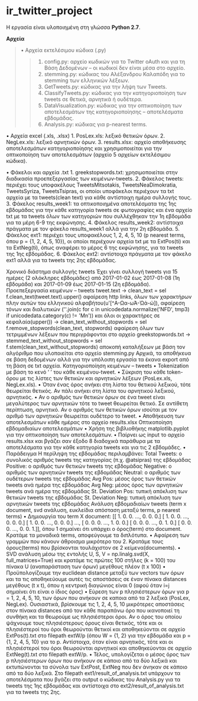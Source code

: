 # ir_twitter_project

Η εργασία είναι υλοποιημένη στη γλώσσα **Python 2.7**.

**Αρχεία**
> • Αρχεία εκτελέσιμου κώδικα (.py)
>>    1. config.py: αρχείο κωδικών για το Twitter oAuth και για τη Βάση Δεδομένων – οι κωδικοί δεν είναι μέσα στο αρχείο.
>>    2. stemming.py: κώδικας του Αλέξανδρου Καλαπόδη για το stemming των ελληνικών λέξεων.
>>    3. GetTweets.py: κώδικας για την λήψη των Tweets.
>>    4. ClassifyTweets.py: κώδικας για την κατηγοριοποίηση των tweets σε θετικά, αρνητικά ή ουδέτερα.
>>    5. DataVisualization.py: κώδικας για την οπτικοποίηση των αποτελεσμάτων της κατηγοριοποίησης – αποτελέσματα εβδομάδας.
>>    6. Analysis.py: κώδικας για p-nearest terms.
    
• Αρχεία excel (.xls, .xlsx)
    1. PosLex.xls: λεξικό θετικών όρων.
    2. NegLex.xls: λεξικό αρνητικών όρων.
    3. results.xlsx: αρχείο αποθήκευσης αποτελεσμάτων κατηγοριοποίησης και χρησιμοποιείται για την οπτικοποίηση των αποτελεσμάτων (αρχείο 5 αρχείων εκτελέσιμου κώδικα).
    
• Φάκελοι και αρχεία .txt
    1. greekstopwords.txt: χρησιμοποιείται στην διαδικασία προεπεξεργασίας των κειμένων-tweets.
    2. Φάκελος tweets: περιέχει τους υποφακέλους TweetsMitsotakis, TweetsNeaDimokratia, TweetsSyriza, TweetsTsipras, οι οποίοι υποφάκελοι περιέχουν τα txt αρχεία με τα tweets(clean text) για κάθε αντίστοιχη ημέρα συλλογής τους.
    3. Φάκελος results_week1: τα οπτικοποιημένα αποτελέσματα της 1ης εβδομάδας για την κάθε κατηγορία tweets σε φωτογραφίες και ένα αρχείο txt με τα tweets όλων των κατηγοριών που συλλέχθηκαν την 1η εβδομάδα για τα μέρη 6-9 της εκφώνησης.
    4. Φάκελος results_week2: αντίστοιχα πράγματα με τον φάκελο results_week1 αλλά για την 2η εβδομάδα.
    5. Φάκελος ext1: περιέχει τους υποφακέλους 1, 2, 4, 5, 10 (p nearest terms, όπου p = {1, 2, 4, 5, 10}), οι οποίοι περιέχουν αρχεία txt με τα ExtPos(ti) και τα ExtNeg(ti), όπως αναφέρει το μέρος 6 της εκφώνησης, για τα tweets της 1ης εβδομάδας.
    6. Φάκελος ext2: αντίστοιχα πράγματα με τον φάκελο ext1 αλλά για τα tweets της 2ης εβδομάδας.



Χρονικό διάστημα συλλογής tweets
Έχει γίνει συλλογή tweets για 15 ημέρες (2 ολόκληρες εβδομάδες)
από 2017-01-02 έως 2017-01-08 (1η εβδομάδα) και 2017-01-09 έως
2017-01-15 (2η εβδομάδα).
Προεπεξεργασία κειμένων – tweets
tweet.text
→
clean_text = sel f.clean_text(tweet.text).upper()
αφαίρεση http links, όλων των χαρακτήρων πλην αυτών του ελληνικού
αλφαβήτου(u'[^Α-Ωα-ωΆ-Ώά-ώ]), αφαίρεση τόνων και διαλυτικών
(''.join(c for c in unicodedata.normalize('NFD', tmp3)
if unicodedata.category(c) != 'Mn')) και
όλοι οι χαρακτήρες σε κεφαλαία(upper())
→
clean_text_without_stopwords = sel f.remove_stopwords(clean_text,
stopwords)
αφαίρεση όλων των τετριμμένων λέξεων που περιγράφονται στο αρχείο
greekstopwords.txt
→
stemmed_text_without_stopwords =
sel f.stem(clean_text_without_stopwords)
αποκοπή καταλήξεων με βάση τον αλγόριθμο που υλοποιείται στο
αρχείο stemming.py
Αρχικά, τα αποθήκευα σε βάση δεδομένων αλλά για την υπόλοιπη
εργασία τα έκανα export από τη βάση σε txt αρχεία.
Κατηγοριοποίηση κειμένων – tweets
• Tokenization με βάση το κενό ‘ ’ του κάθε κειμένου-tweet.
• Σύκριση του κάθε token-όρου με τις λίστες των θετικών και
αρνητικών λέξεων (PosLex.xls, NegLex.xls).
• Όταν ένας όρος ανήκει στη λίστα του θετικού λεξικού, τότε
θεωρείται θετικός. Αν πάλι ανήκει στη λίστα του αρνητικού
λεξικού, αρνητικός.
• Αν ο αριθμός των θετικών όρων σε ένα tweet είναι μεγαλύτερος
των αρνητικών τότε το tweet θεωρείται θετικό. Σε αντίθετη
περίπτωση, αρνητικό. Αν ο αριθμός των θετικών όρων ισούται με
τον αριθμό των αρνητικών θεωρείται ουδέτερο το tweet.
• Αποθήκευση των αποτελεσμάτων κάθε ημέρας στο αρχείο
results.xlsx
Οπτικοποίηση εβδομαδιαίων αποτελεσμάτων
• Χρήση της βιβλιοθήκης matplotlib.pyplot για την οπτικοποίηση
των αποτελεσμάτων.
• Παίρνει ως input το αρχείο results.xlsx και βγάζει σαν έξοδο
8 διαδοχικά παράθυρα με τα αποτελέσματα για την κάθε
κατηγορία tweets και για τις 2 εβδομάδες.
• Παράδειγμα
Η περίληψη της εβδομάδας περιλαμβάνει:
Total Tweets: ο συνολικός αριθμός tweets της κατηγορίας (π.χ.
@atsipras) της εβδομάδας
Positive: ο αριθμός των θετικών tweets της εβδομάδας
Negative: ο αριθμός των αρνητικών tweets της εβδομάδας
Neutral: ο αριθμός των ουδέτερων tweets της εβδομάδας
Avg Pos: μέσος όρος των θετικών tweets ανά ημέρα της εβδομάδας
Avg Neg: μέσος όρος των αρνητικών tweets ανά ημέρα της εβδομάδας
St. Deviation Pos: τυπική απόκλιση των θετικών tweets της
εβδομάδας
St. Deviation Neg: τυπική απόκλιση των αρνητικών tweets της
εβδομάδας
Ανάλυση εβδομαδιαίων tweets (term x document, svd ανάλυση,
ευκλείδια απόσταση μεταξύ terms, p nearest terms)
• Δημιουργία του term X document:
[[ 1. 0. 0. ..., 0. 0. 0.]
[ 1. 0. 0. ..., 0. 0. 0.]
[ 1. 0. 0. ..., 0. 0. 0.]
...,
[ 0. 0. 0. ..., 1. 0. 0.]
[ 0. 0. 0. ..., 0. 1. 0.]
[ 0. 0. 0. ..., 0. 0. 1.]], όπου 1 σημαίνει ότι υπάρχει ο
όρος(term) στο document. Κρατάμε τα μοναδικά terms, αποφεύγουμε τα
διπλότυπα.
• Αφαίρεση των γραμμών που κάνουν άθροισμα μικρότερο του 2.
Κρατάμε τους όρους(terms) που βρίσκονται τουλάχιστον σε 2
κείμενα(documents).
• SVD ανάλυση μέσω της εντολής
U, S, V = np.linalg.svd(X, full_matrices=True)
και κρατάμε τις πρώτες 100 στήλες (k = 100) του πίνακα U
(αναπαράσταση των όρων) μεγέθους πλέον (t x 100)
• Προϋπολογίζουμε την euclidean distance μεταξύ των vectors των
όρων και τα τις αποθηκεύουμε αυτές τις αποστάσεις σε έναν
πίνακα distances μεγέθους (t x t), όπου η κεντρική διαγώνιος
είναι 0 (αφού όταν i=j σημαίνει ότι είναι ο ίδιος όρος)
• Εύρεση των p πλησιέστερων όρων για p = 1, 2, 4, 5, 10, των
όρων που ανήκουν σε καποια από τα 2 λεξικά (PosLex, NegLex).
Ουσιαστικά, βρίσκουμε τις 1, 2, 4, 5, 10 μικρότερες
αποστάσεις στον πίνακα distances από τον κάθε παραπάνω όρο
που ικανοποιεί τη συνθήκη και τα θεωρούμε ως πλησιέστεροι
όροι.
Αν ο όρος του οποίου ψάχνουμε τους πλησιέστερους όρους είναι
θετικός, τότε και οι πλησιέστεροί του όροι θεωρούνται θετικοί
και αποθηκεύονται σε αρχείο ExtPos(t).txt στο filepath extW/p
(όπου W = {1, 2} για την εβδομάδα και p = {1, 2, 4, 5, 10}
για το p.
Αντίστοιχα, όταν είναι αρνητικός, τότε και οι πλησιέστεροί
του όροι θεωρούνται αρνητικοί και αποθηκεύονται σε αρχείο
ExtNeg(t).txt στο filepath extW/p.
• Τέλος, υπολογίζεται ο μέσος όρος των p πλησιέστερων όρων που
ανήκουν σε κάποιο από τα δύο λεξικά και εκτυπώνονται τα
σύνολα των ExtPost, ExtNeg που δεν άνηκαν σε κάποιο από τα
δύο λεξικά.
Στο filepath ext1/result_of_analysis.txt υπάρχουν τα αποτελέσματα
που βγάζει στο output o κώδικας του Analysis.py για τα tweets της
1ης εβδομάδας και αντίστοιχα στο ext2/result_of_analysis.txt για
τα tweets της 2ης.
